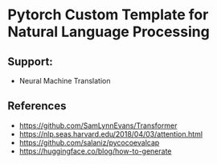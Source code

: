 # Pytorch Custom Template for Natural Language Processing
## Support:
- Neural Machine Translation

## References
- https://github.com/SamLynnEvans/Transformer
- https://nlp.seas.harvard.edu/2018/04/03/attention.html
- https://github.com/salaniz/pycocoevalcap
- https://huggingface.co/blog/how-to-generate
